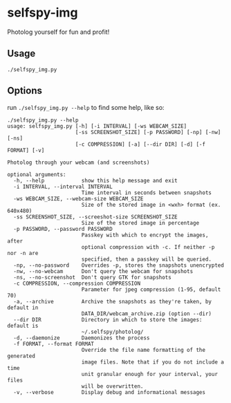 selfspy-img
================================================================================

Photolog yourself for fun and profit!

Usage
--------------------------------------------------------------------------------

`./selfspy_img.py`


Options
--------------------------------------------------------------------------------

run `./selfspy_img.py --help` to find some help, like so:

    ./selfspy_img.py --help 
    usage: selfspy_img.py [-h] [-i INTERVAL] [-ws WEBCAM_SIZE]
                          [-ss SCREENSHOT_SIZE] [-p PASSWORD] [-np] [-nw] [-ns]
                          [-c COMPRESSION] [-a] [--dir DIR] [-d] [-f FORMAT] [-v]

    Photolog through your webcam (and screenshots)

    optional arguments:
      -h, --help            show this help message and exit
      -i INTERVAL, --interval INTERVAL
                            Time interval in seconds between snapshots
      -ws WEBCAM_SIZE, --webcam-size WEBCAM_SIZE
                            Size of the stored image in <wxh> format (ex. 640x480)
      -ss SCREENSHOT_SIZE, --screeshot-size SCREENSHOT_SIZE
                            Size of the stored image in percentage
      -p PASSWORD, --password PASSWORD
                            Passkey with which to encrypt the images, after
                            optional compression with -c. If neither -p nor -n are
                            specified, then a passkey will be queried.
      -np, --no-password    Overrides -p, stores the snapshots unencrypted
      -nw, --no-webcam      Don't query the webcam for snapshots
      -ns, --no-screenshot  Don't query GTK for snapshots
      -c COMPRESSION, --compression COMPRESSION
                            Parameter for jpeg compression (1-95, default 70)
      -a, --archive         Archive the snapshots as they're taken, by default in
                            DATA_DIR/webcam_archive.zip (option --dir)
      --dir DIR             Directory in which to store the images: default is
                            ~/.selfspy/photolog/
      -d, --daemonize       Daemonizes the process
      -f FORMAT, --format FORMAT
                            Override the file name formatting of the generated
                            image files. Note that if you do not include a time
                            unit granular enough for your interval, your files
                            will be overwritten.
      -v, --verbose         Display debug and informational messages
